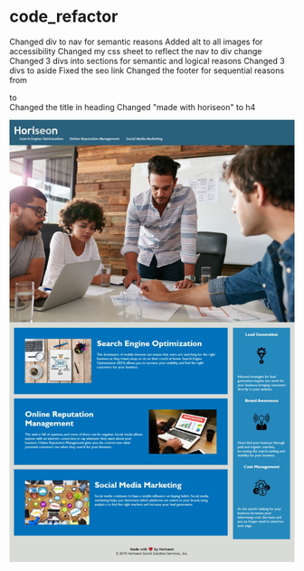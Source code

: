 # code_refactor
Changed div to nav for semantic reasons
Added alt to all images for accessibility 
Changed my css sheet to reflect the nav to div change 
Changed 3 divs into sections for semantic and logical reasons 
Changed 3 divs to aside 
Fixed the seo link
Changed the footer for sequential reasons from <div class footer> to <footer class footer>
Changed the title in heading 
Changed "made with horiseon" to h4
<link rel="challenege_1" href="https://matthewtlarson.github.io/code_refactor/">
<img src="./assets/images/Web%20capture_10-6-2022_1020_.jpeg">


